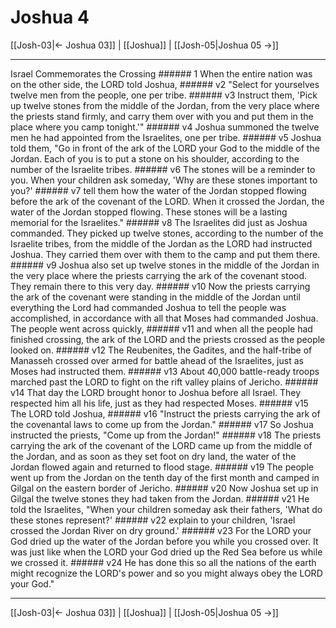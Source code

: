 # Joshua 4

[[Josh-03|← Joshua 03]] | [[Joshua]] | [[Josh-05|Joshua 05 →]]
***

Israel Commemorates the Crossing ###### 1 When the entire nation was on the other side, the LORD told Joshua, ###### v2 "Select for yourselves twelve men from the people, one per tribe. ###### v3 Instruct them, 'Pick up twelve stones from the middle of the Jordan, from the very place where the priests stand firmly, and carry them over with you and put them in the place where you camp tonight.'" ###### v4 Joshua summoned the twelve men he had appointed from the Israelites, one per tribe. ###### v5 Joshua told them, "Go in front of the ark of the LORD your God to the middle of the Jordan. Each of you is to put a stone on his shoulder, according to the number of the Israelite tribes. ###### v6 The stones will be a reminder to you. When your children ask someday, 'Why are these stones important to you?' ###### v7 tell them how the water of the Jordan stopped flowing before the ark of the covenant of the LORD. When it crossed the Jordan, the water of the Jordan stopped flowing. These stones will be a lasting memorial for the Israelites." ###### v8 The Israelites did just as Joshua commanded. They picked up twelve stones, according to the number of the Israelite tribes, from the middle of the Jordan as the LORD had instructed Joshua. They carried them over with them to the camp and put them there. ###### v9 Joshua also set up twelve stones in the middle of the Jordan in the very place where the priests carrying the ark of the covenant stood. They remain there to this very day. ###### v10 Now the priests carrying the ark of the covenant were standing in the middle of the Jordan until everything the Lord had commanded Joshua to tell the people was accomplished, in accordance with all that Moses had commanded Joshua. The people went across quickly, ###### v11 and when all the people had finished crossing, the ark of the LORD and the priests crossed as the people looked on. ###### v12 The Reubenites, the Gadites, and the half-tribe of Manasseh crossed over armed for battle ahead of the Israelites, just as Moses had instructed them. ###### v13 About 40,000 battle-ready troops marched past the LORD to fight on the rift valley plains of Jericho. ###### v14 That day the LORD brought honor to Joshua before all Israel. They respected him all his life, just as they had respected Moses. ###### v15 The LORD told Joshua, ###### v16 "Instruct the priests carrying the ark of the covenantal laws to come up from the Jordan." ###### v17 So Joshua instructed the priests, "Come up from the Jordan!" ###### v18 The priests carrying the ark of the covenant of the LORD came up from the middle of the Jordan, and as soon as they set foot on dry land, the water of the Jordan flowed again and returned to flood stage. ###### v19 The people went up from the Jordan on the tenth day of the first month and camped in Gilgal on the eastern border of Jericho. ###### v20 Now Joshua set up in Gilgal the twelve stones they had taken from the Jordan. ###### v21 He told the Israelites, "When your children someday ask their fathers, 'What do these stones represent?' ###### v22 explain to your children, 'Israel crossed the Jordan River on dry ground.' ###### v23 For the LORD your God dried up the water of the Jordan before you while you crossed over. It was just like when the LORD your God dried up the Red Sea before us while we crossed it. ###### v24 He has done this so all the nations of the earth might recognize the LORD's power and so you might always obey the LORD your God."

***
[[Josh-03|← Joshua 03]] | [[Joshua]] | [[Josh-05|Joshua 05 →]]
